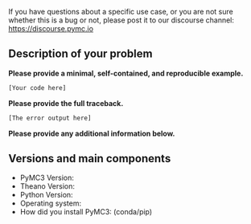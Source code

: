 If you have questions about a specific use case, or you are not sure whether this is a bug or not, please post it to our discourse channel: https://discourse.pymc.io

## Description of your problem

**Please provide a minimal, self-contained, and reproducible example.**
```python
[Your code here]
```

**Please provide the full traceback.**
```python
[The error output here]
```

**Please provide any additional information below.**


## Versions and main components

* PyMC3 Version:
* Theano Version:
* Python Version:
* Operating system:
* How did you install PyMC3: (conda/pip)

